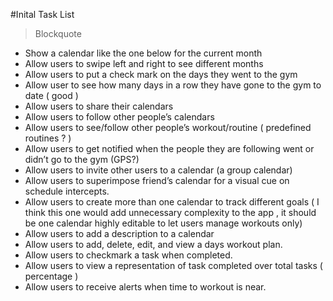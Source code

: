 #Inital Task List
> Blockquote
* Show a calendar like the one below for the current month
* Allow users to swipe left and right to see different months
* Allow users to put a check mark on the days they went to the gym
* Allow user to see how many days in a row they have gone to the gym to date ( good )
* Allow users to share their calendars
* Allow users to follow other people’s calendars
* Allow users to see/follow other people’s workout/routine ( predefined routines ? )
* Allow users to get notified when the people they are following went or didn’t go to the gym (GPS?)
* Allow users to invite other users to a calendar (a group calendar)
* Allow users to superimpose friend’s calendar for a visual cue on schedule intercepts.  
* Allow users to create more than one calendar to track different goals ( I think this one would add unnecessary complexity to the app , it should be one calendar highly editable to let users manage workouts only)  
* Allow users to add a description to a calendar
* Allow users to add, delete, edit, and view a days workout plan.
* Allow users to checkmark a task when completed.
* Allow users to view a representation of task completed over total tasks ( percentage ) 
* Allow users to receive alerts when time to workout is near.

